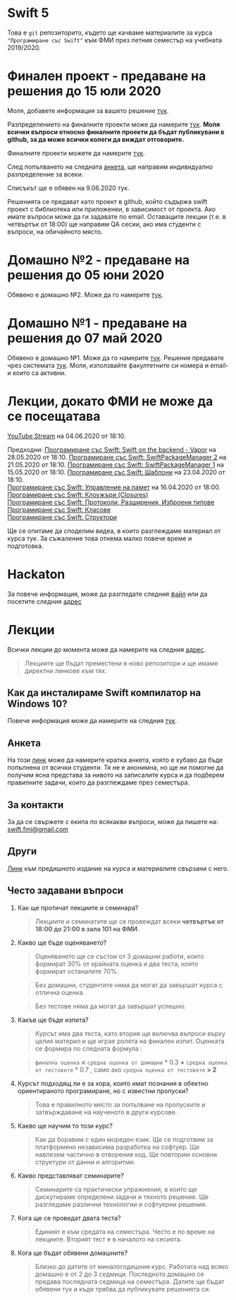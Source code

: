 # Swift 5

Това е `git` репозиторито, където ще качваме материалите за курса `"Програмиране със Swift"` към ФМИ през летния семестър на учебната 2019/2020.

# Финален проект - предаване на решения до 15 юли 2020

Моля, добавете информация за вашето решение [тук](https://forms.gle/1zk7MZkSBXDA26x46).

Разпределението на финалните проекти може да намерите [тук](projects/final.projects.md).
__Моля всички въпроси относно финалните проекти да бъдат публикувани в github, за да може всички колеги да виждат отговорите.__

Финалните проекти можете да намерите [тук](projects).

След попълването на следната [анкета](https://forms.gle/nMHV2AayJxpGpMmb6), ще направим индивидуално разпределение за всеки.

Списъкът ще е обявен на 9.06.2020 тук.

Решенията се предават като проект в github, който съдържа swift проект с библиотека или приложенеи, в зависимост от проекта.
Ако имате въпроси може да ги задавате по email. Оставащите лекции (т.е. в четвъртък от 18:00) ще направим QA сесии, ако има студенти с въпроси, на обичайното място. 

# Домашно №2 - предаване на решения до 05 юни 2020

Обявено е домашно №2. Може да го намерите [тук](homework/Swift-Домашно-2.md).

# Домашно №1 - предаване на решения до 07 май 2020

Обявено е домашно №1. Може да го намерите [тук](homework/Swift-Домашно-1.md).
Решения предавате чрез системата [тук](https://swiftfmi.apposestudio.com).
Моля, използвайте факултетните си номера и email-и които са активни.

# Лекции, докато ФМИ не може да се посещатава


[YouTube Stream](https://youtu.be/l9W0gxpcobQ) на 04.06.2020 от 18:10.



Предходни: 
[Програмиране със Swift: Swift on the backend - Vapor](https://youtu.be/bi9dTAESvQA) на 28.05.2020 от 18:10.
[Програмиране със Swift: SwiftPackageManager 2](https://youtu.be/eXbE7Mn-umg) на 21.05.2020 от 18:10.
[Програмиране със Swift: SwiftPackageManager 1](https://youtu.be/qhT0b7D0TY4) на 15.05.2020 от 18:10. 
[Програмиране със Swift: Шаблони](https://youtu.be/vSIbhH9OYxE) на 23.04.2020 от 18:10.  
[Програмиране със Swift: Управление на памет](https://youtu.be/7yquCtt6fsw) на 16.04.2020 от 18:00.  
[Програмиране със Swift: Клоужъри (Closures)](https://youtu.be/h0G21LmUoPc)  
[Програмиране със Swift: Протоколи, Разширения, Изброени типове](https://youtu.be/_qTlOYqaYZ4)  
[Програмиране със Swift: Класове](https://youtu.be/uA78R2F39DQ)  
[Програмиране със Swift: Структори](https://youtu.be/EbAJvNI_-CM)  

Ще се опитаме да споделим видеа, в които разглеждаме материал от курса тук. За съжаление това отнема малко повече време и подготовка.

# Hackaton

За повече информация, може да разгледате следния [файл](Games.js_Hackathon.pdf) или да посетите следния [адрес](https://gamesjs.org/) 

# Лекции

Всички лекции до момента може да намерите на следния [адрес](https://github.com/SwiftFMI/SwiftLectures/).

> Лекциите ще бъдат преместени в ново репозитори и ще имаме директни линкове към тях.

## Как да инсталираме Swift компилатор на Windows 10?

Повече информация може да намерите на следния [тук](How_to_install_Swift5_on_Windows10.md).

## Анкета

На този [линк](https://forms.gle/L2RHjMDdicSm7t8t7) може да намерите кратка анкета, която е хубаво да бъде попълнена от всички студенти. Тя не е анонимна, но ще ни помогне да получим ясна представа за нивото на записалите курса и да подберем правилните задачи, които да разглеждаме през семестъра.

## За контакти

За да се свържете с екипа по всякакви въпроси, може да пишете на:
swift.fmi@gmail.com

## Други

[Линк](https://github.com/SwiftFMI/swift_2018_2019) към предишното издание на курса и материалите свързани с него.

## Често задавани въпроси

1. Как ще протичат лекциите и семинара?
	
	> Лекциите и семинатите ще се провеждат всеки __четвъртък от 18:00 до 21:00 в зала 101 на ФМИ__.

2. Какво ще бъде оценяването?
	
	> Оценяването ще се състои от 3 домашни работи, които формират 30% от крайната оценка и два теста, които формират останалите 70%.
	
	> Без домашни, студентите няма да могат да завършат курса с отлична оценка. 
	
	> Без тестове няма да могат да завършат успешно.

3. Какъв ще бъде изпита?
	
	> Курсът има два теста, като втория ще включва въпроси върху целия материл и ще играе ролята на финален изпит. Оценката се формира по следната формула :
		
	> `финална оценка` __=__ `средна оценка от домашни` * 0.3 __+__ `средна оценка от тестовете` * 0.7 , само ако  `средна оценка от тестовете` __> 2__

4. Курсът подходящ ли е за хора, които имат познания в обектно ориентираното програмиране, но с известни пропуски?
	> Това е правилното място за попълване на пропуските и затвърждаване на наученото в други курсове.

5. Какво ще научим то този курс?
	> Как да боравим с един мореден език. Ще се подготвим за платформено независима разработка на софтуер. Ще навлезем частично в отворения код. Ще повторим основни структури от данни и алгоритми.

6. Какво представляват семинарите?
	> Семинарите са практически упражнения, в които ще дискутираме определени задачи и тяхното решение. Ще разгледаме различни технологии и софтуерни решения.

7. Кога ще се проведат двата теста?
	> Единият е към средата на семестъра. Често е по време на лекциите. Вторият тест е в началото на сесията.
	
8. Кога ще бъдат обявени домашните?
	> Близко до датите от миналогодишния курс. Работата над всяко домашно е от 2 до 3 седмици. Последното домашно се предава последната седмица на семестъра. Датите ще бъдат обявени тук и къде трябва да публикувате решенията си.
	

